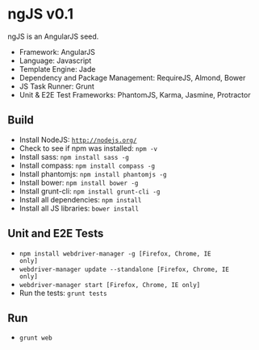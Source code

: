 # ngJS v0.1

ngJS is an AngularJS seed.

+ Framework: AngularJS
+ Language: Javascript
+ Template Engine: Jade
+ Dependency and Package Management: RequireJS, Almond, Bower
+ JS Task Runner: Grunt
+ Unit & E2E Test Frameworks: PhantomJS, Karma, Jasmine, Protractor


## Build
+ Install NodeJS: <code>http://nodejs.org/</code>
+ Check to see if npm was installed: <code>npm -v</code>
+ Install sass: <code>npm install sass -g</code>
+ Install compass: <code>npm install compass -g</code>
+ Install phantomjs: <code>npm install phantomjs -g</code>
+ Install bower: <code>npm install bower -g</code>
+ Install grunt-cli: <code>npm install grunt-cli -g</code>
+ Install all dependencies: <code>npm install</code>
+ Install all JS libraries: <code>bower install</code>

## Unit and E2E Tests
+ <code>npm install webdriver-manager -g [Firefox, Chrome, IE only]</code>
+ <code>webdriver-manager update --standalone [Firefox, Chrome, IE only]</code>
+ <code>webdriver-manager start [Firefox, Chrome, IE only]</code>
+ Run the tests: <code>grunt tests</code>

## Run
+ <code>grunt web</code>